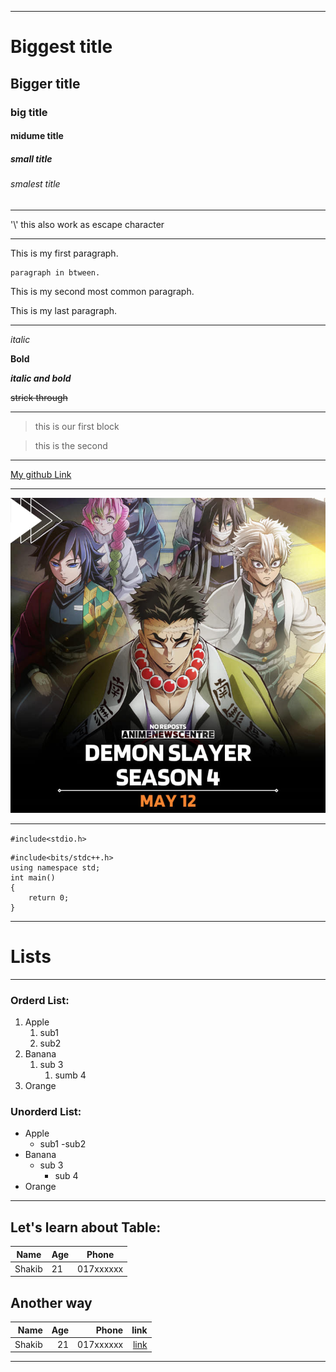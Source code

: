 
---
# Biggest title
## Bigger title
### big title
#### midume title
##### small title
###### smalest title
---

'\\' this also work as escape character

---

This is my first paragraph.

    paragraph in btween.
        
This is my second most common paragraph.


This is my last paragraph.

---

*italic* 

**Bold**

***italic and bold***

~~strick through~~

---

>this is our first block

> this is the second

---

[My github Link](https://github.com/mdshakibsami)

---

![The image ](./demon.jpg)

---

`#include<stdio.h>`
``` 
#include<bits/stdc++.h>
using namespace std;
int main()
{
    return 0;
}

```

---

# Lists
---
### Orderd List:

1. Apple
   1. sub1
   2. sub2
2. Banana
   1. sub 3
      1. sumb 4
3. Orange

### Unorderd List:

- Apple
  - sub1
  -sub2
- Banana
   - sub 3
      - sub 4
- Orange

---
## Let's learn about Table:

| Name|Age|Phone|
|-----|----|-----|
|Shakib|21|017xxxxxx|

## Another way

| Name|Age|Phone|link|
|-:|-:|-:|-:|
|Shakib|21|017xxxxxx|[link](https://www.youtube.com/watch?v=6s0dtVQZlDw)|

---

